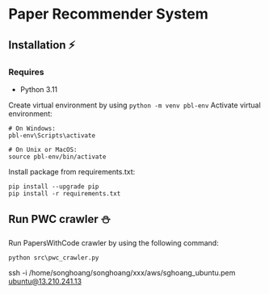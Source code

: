 # Paper Recommender System

## Installation ⚡️
### Requires
- Python 3.11


Create virtual environment by using `python -m venv pbl-env`
Activate virtual environment:
~~~
# On Windows:
pbl-env\Scripts\activate

# On Unix or MacOS:
source pbl-env/bin/activate
~~~

Install package from requirements.txt:
~~~
pip install --upgrade pip
pip install -r requirements.txt
~~~

## Run PWC crawler ⛄️
Run PapersWithCode crawler by using the following command:
~~~
python src\pwc_crawler.py
~~~


ssh -i /home/songhoang/songhoang/xxx/aws/sghoang_ubuntu.pem ubuntu@13.210.241.13
